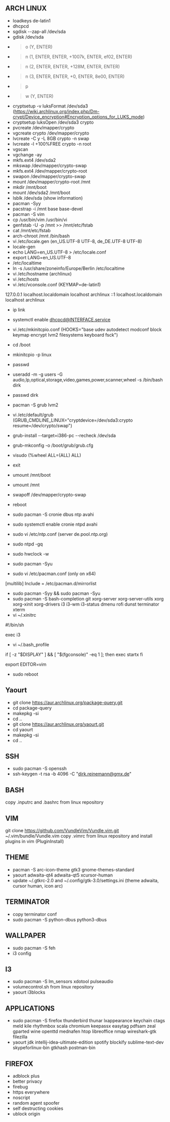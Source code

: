 ## ARCH LINUX

* loadkeys de-latin1
* dhcpcd
* sgdisk --zap-all /dev/sda
* gdisk /dev/sda
* > o (Y, ENTER)
* > n (1, ENTER, ENTER, +1007k, ENTER, ef02, ENTER)
* > n (2, ENTER, ENTER, +128M, ENTER, ENTER)
* > n (3, ENTER, ENTER, +0, ENTER, 8e00, ENTER)
* > p
* > w (Y, ENTER)
* cryptsetup -v luksFormat /dev/sda3 (https://wiki.archlinux.org/index.php/Dm-crypt/Device_encryption#Encryption_options_for_LUKS_mode)
* cryptsetup luksOpen /dev/sda3 crypto
* pvcreate /dev/mapper/crypto
* vgcreate crypto /dev/mapper/crypto
* lvcreate -C y -L 8GB crypto -n swap
* lvcreate -l +100%FREE crypto -n root
* vgscan
* vgchange -ay
* mkfs.ext4 /dev/sda2
* mkswap /dev/mapper/crypto-swap
* mkfs.ext4 /dev/mapper/crypto-root
* swapon /dev/mapper/crypto-swap
* mount /dev/mapper/crypto-root /mnt
* mkdir /mnt/boot
* mount /dev/sda2 /mnt/boot
* lsblk /dev/sda (show information)
* pacman -Syy
* pacstrap -i /mnt base base-devel
* pacman -S vim
* cp /usr/bin/vim /usr/bin/vi
* genfstab -U -p /mnt >> /mnt/etc/fstab
* cat /mnt/etc/fstab
* arch-chroot /mnt /bin/bash
* vi /etc/locale.gen (en_US.UTF-8 UTF-8, de_DE.UTF-8 UTF-8)
* locale-gen
* echo LANG=en_US.UTF-8 > /etc/locale.conf
* export LANG=en_US.UTF-8
* /etc/localtime
* ln -s /usr/share/zoneinfo/Europe/Berlin /etc/localtime
* vi /etc/hostname (archlinux)
* vi /etc/hosts
* vi /etc/vconsole.conf (KEYMAP=de-latin1)

127.0.0.1       localhost.localdomain   localhost  archlinux
::1             localhost.localdomain   localhost  archlinux

* ip link
* systemctl enable dhcpcd@INTERFACE.service
* vi /etc/mkinitcpio.conf (HOOKS="base udev autodetect modconf block keymap encrypt lvm2 filesystems keyboard fsck")
* cd /boot
* mkinitcpio -p linux
* passwd
* useradd -m -g users -G audio,lp,optical,storage,video,games,power,scanner,wheel -s /bin/bash dirk
* passwd dirk
* pacman -S grub lvm2
* vi /etc/default/grub (GRUB_CMDLINE_LINUX="cryptdevice=/dev/sda3:crypto resume=/dev/crypto/swap")
* grub-install --target=i386-pc --recheck /dev/sda
* grub-mkconfig -o /boot/grub/grub.cfg
* visudo (%wheel ALL=(ALL) ALL)
* exit
* umount /mnt/boot
* umount /mnt
* swapoff /dev/mapper/crypto-swap
* reboot

* sudo pacman -S cronie dbus ntp avahi
* sudo systemctl enable cronie ntpd avahi
* sudo vi /etc/ntp.conf (server de.pool.ntp.org)
* sudo ntpd -gq
* sudo hwclock -w
* sudo pacman -Syu
* sudo vi /etc/pacman.conf (only on x64)

[multilib]
Include = /etc/pacman.d/mirrorlist

* sudo pacman -Syy && sudo pacman -Syu
* sudo pacman -S bash-completion git xorg-server xorg-server-utils xorg xorg-xinit xorg-drivers i3 i3-wm i3-status dmenu rofi dunst terminator xterm
* vi ~/.xinitrc

#!/bin/sh

exec i3

* vi ~/.bash_profile

if [ -z "$DISPLAY" ] && [ "$(fgconsole)" -eq 1 ]; then
    exec startx
fi

export EDITOR=vim

* sudo reboot

## Yaourt

* git clone https://aur.archlinux.org/package-query.git
* cd package-query
* makepkg -si
* cd ..
* git clone https://aur.archlinux.org/yaourt.git
* cd yaourt
* makepkg -si
* cd ..

## SSH

* sudo pacman -S openssh
* ssh-keygen -t rsa -b 4096 -C "dirk.reinemann@gmx.de"

## BASH

copy .inputrc and .bashrc from linux repository

## VIM

git clone https://github.com/VundleVim/Vundle.vim.git ~/.vim/bundle/Vundle.vim
copy .vimrc from linux repository and install plugins in vim (PluginInstall)

## THEME

* pacman -S arc-icon-theme gtk3 gnome-themes-standard
* yaourt adwaita-qt4 adwaita-qt5 xcursor-human
* update ~/.gtkrc-2.0 and ~/.config/gtk-3.0/settings.ini (theme adwaita, cursor human, icon arc)

## TERMINATOR

* copy terminator conf
* sudo pacman -S python-dbus python3-dbus

## WALLPAPER

* sudo pacman -S feh
* i3 config

## I3

* sudo pacman -S lm_sensors xdotool pulseaudio
* volumecontrol.sh from linux repository
* yaourt i3blocks

## APPLICATIONS

* sudo pacman -S firefox thunderbird thunar lxappearance keychain ctags meld kile rhythmbox scala chromium keepassx easytag pdfsam zeal gparted wine openttd mednafen htop libreoffice nmap wireshark-gtk filezilla
* yaourt jdk intellij-idea-ultimate-edition spotify blockify sublime-text-dev skypeforlinux-bin gtkhash postman-bin

## FIREFOX

* adblock plus
* better privacy
* firebug
* https everywhere
* noscript
* random agent spoofer
* self destructing cookies
* ublock origin
